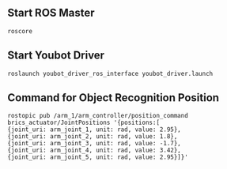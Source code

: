 ## Start ROS Master
    roscore

## Start Youbot Driver
    roslaunch youbot_driver_ros_interface youbot_driver.launch

## Command for Object Recognition Position
    rostopic pub /arm_1/arm_controller/position_command brics_actuator/JointPositions '{positions:[ 
    {joint_uri: arm_joint_1, unit: rad, value: 2.95}, 
    {joint_uri: arm_joint_2, unit: rad, value: 1.8}, 
    {joint_uri: arm_joint_3, unit: rad, value: -1.7}, 
    {joint_uri: arm_joint_4, unit: rad, value: 3.42}, 
    {joint_uri: arm_joint_5, unit: rad, value: 2.95}]}'
